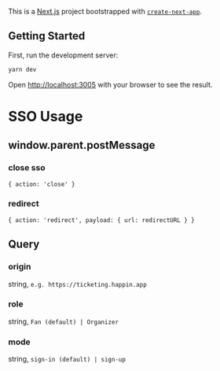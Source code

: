 This is a [Next.js](https://nextjs.org/) project bootstrapped with [`create-next-app`](https://github.com/vercel/next.js/tree/canary/packages/create-next-app).

## Getting Started

First, run the development server:

```bash
yarn dev
```

Open [http://localhost:3005](http://localhost:3005) with your browser to see the result.

# SSO Usage
## window.parent.postMessage
### close sso
```{ action: 'close' }```

### redirect
```{ action: 'redirect', payload: { url: redirectURL } }```

## Query
### origin
string, `e.g. https://ticketing.happin.app`
### role
string, `Fan (default) | Organizer`
### mode
string, `sign-in (default) | sign-up`
